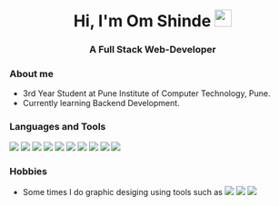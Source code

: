 <h1 align="center">Hi, I'm Om Shinde <img src="https://raw.githubusercontent.com/MartinHeinz/MartinHeinz/master/wave.gif" width="30px"></h1>
<h3 align="center">A Full Stack Web-Developer
</h3>

### About me
- 3rd Year Student at Pune Institute of Computer Technology, Pune.
- Currently learning Backend Development.

### Languages and Tools
<p>
<a href="#" ><img src="https://img.shields.io/badge/HTML5-E34F26?style=for-the-badge&logo=html5&logoColor=white"/></a>
<a href="#" ><img src="https://img.shields.io/badge/CSS3-1572B6?style=for-the-badge&logo=css3&logoColor=white"/></a>
<a href="#" ><img src="https://img.shields.io/badge/JavaScript-323330?style=for-the-badge&logo=javascript&logoColor=F7DF1E"/></a>
<a href="#" ><img src="https://img.shields.io/badge/TypeScript-007ACC?style=for-the-badge&logo=typescript&logoColor=white"/></a>
<a href="#" ><img src="https://img.shields.io/badge/Node.js-339933?style=for-the-badge&logo=nodedotjs&logoColor=white"/></a>
<a href="#" ><img src="https://img.shields.io/badge/Express.js-000000?style=for-the-badge&logo=express&logoColor=white"/></a>
<a href="#" ><img src="https://img.shields.io/badge/React-20232A?style=for-the-badge&logo=react&logoColor=61DAFB"/></a>
<a href="#" ><img src="https://img.shields.io/badge/MongoDB-4EA94B?style=for-the-badge&logo=mongodb&logoColor=white"/></a>
<a href="#" ><img src="https://img.shields.io/badge/GIT-E44C30?style=for-the-badge&logo=git&logoColor=white"/></a>
<a href="#" ><img src="https://img.shields.io/badge/Postman-FF6C37?style=for-the-badge&logo=Postman&logoColor=white"/></a>
</p>

### Hobbies
- Some times I do graphic desiging using tools such as <img src="https://img.shields.io/badge/Adobe%20Photoshop-31A8FF?style=for-the-badge&logo=Adobe%20Photoshop&logoColor=black"/> <img src="https://img.shields.io/badge/Adobe%20Illustrator-FF9A00?style=for-the-badge&logo=adobe%20illustrator&logoColor=white"/> <img src="https://img.shields.io/badge/Figma-F24E1E?style=for-the-badge&logo=figma&logoColor=white"/>
